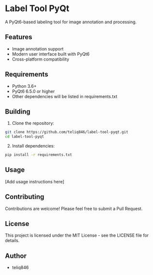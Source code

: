 # Label Tool PyQt

A PyQt6-based labeling tool for image annotation and processing.

## Features

- Image annotation support
- Modern user interface built with PyQt6
- Cross-platform compatibility

## Requirements

- Python 3.6+
- PyQt6 6.5.0 or higher
- Other dependencies will be listed in requirements.txt

## Building

1. Clone the repository:
```bash
git clone https://github.com/teliq846/label-tool-pyqt.git
cd label-tool-pyqt
```

2. Install dependencies:
```bash
pip install -r requirements.txt
```

## Usage

[Add usage instructions here]

## Contributing

Contributions are welcome! Please feel free to submit a Pull Request.

## License

This project is licensed under the MIT License - see the LICENSE file for details.

## Author

- teliq846 